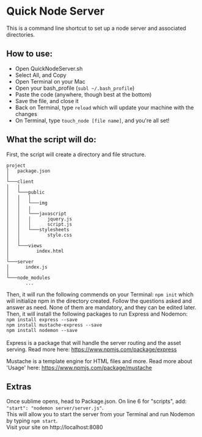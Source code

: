 # Quick Node Server

This is a command line shortcut to set up a node server and associated directories.

## How to use:

- Open QuickNodeServer.sh
- Select All, and Copy
- Open Terminal on your Mac
- Open your bash_profile (``subl ~/.bash_profile``)
- Paste the code (anywhere, though best at the bottom)
- Save the file, and close it
- Back on Terminal, type ``reload`` which will update your machine with the changes
- On Terminal, type ``touch_node [file name]``, and you're all set!

## What the script will do:
First, the script will create a directory and file structure.

```
project
│   package.json
│
└───client
│   │
│   └───public
│   │   │
│   │   └───img
│   │   |
│   │   └───javascript
│   │   │      jquery.js
│   │   │      script.js
│   │   └───stylesheets
│   │          style.css
│   │
│   └───views
│          index.html
│   
└───server
│      index.js
│      
└───node_modules
       ...
```

Then, it will run the following commends on your Terminal:
``npm init`` which will initialize npm in the directory created. Follow the questions asked
and answer as need. None of them are mandatory, and they can be edited later. <br>
Then, it will install the following packages to run Express and Nodemon: <br>
``npm install express --save`` <br>
``npm install mustache-express --save`` <br>
``npm install nodemon --save`` <br><br>
Express is a package that will handle the server routing and the asset serving. Read more here: https://www.npmjs.com/package/express <br>

Mustache is a template engine for HTML files and more. Read more about 'Usage' here: https://www.npmjs.com/package/mustache

## Extras
Once sublime opens, head to Package.json. On line 6 for "scripts", add:
``"start": "nodemon server/server.js"``. <br>
This will allow you to start the server from your Terminal and run Nodemon by typing ``npm start``.<br>
Visit your site on http://localhost:8080
